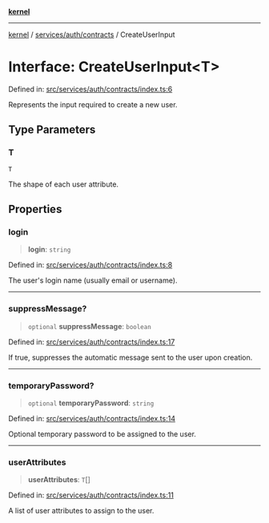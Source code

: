 [**kernel**](../../../../README.md)

***

[kernel](../../../../modules.md) / [services/auth/contracts](../README.md) / CreateUserInput

# Interface: CreateUserInput\<T\>

Defined in: [src/services/auth/contracts/index.ts:6](https://github.com/atolini/dyna-x/blob/9212a96a81963b1f87ab4e0a5690bd13f536ed17/src/services/auth/contracts/index.ts#L6)

Represents the input required to create a new user.

## Type Parameters

### T

`T`

The shape of each user attribute.

## Properties

### login

> **login**: `string`

Defined in: [src/services/auth/contracts/index.ts:8](https://github.com/atolini/dyna-x/blob/9212a96a81963b1f87ab4e0a5690bd13f536ed17/src/services/auth/contracts/index.ts#L8)

The user's login name (usually email or username).

***

### suppressMessage?

> `optional` **suppressMessage**: `boolean`

Defined in: [src/services/auth/contracts/index.ts:17](https://github.com/atolini/dyna-x/blob/9212a96a81963b1f87ab4e0a5690bd13f536ed17/src/services/auth/contracts/index.ts#L17)

If true, suppresses the automatic message sent to the user upon creation.

***

### temporaryPassword?

> `optional` **temporaryPassword**: `string`

Defined in: [src/services/auth/contracts/index.ts:14](https://github.com/atolini/dyna-x/blob/9212a96a81963b1f87ab4e0a5690bd13f536ed17/src/services/auth/contracts/index.ts#L14)

Optional temporary password to be assigned to the user.

***

### userAttributes

> **userAttributes**: `T`[]

Defined in: [src/services/auth/contracts/index.ts:11](https://github.com/atolini/dyna-x/blob/9212a96a81963b1f87ab4e0a5690bd13f536ed17/src/services/auth/contracts/index.ts#L11)

A list of user attributes to assign to the user.
